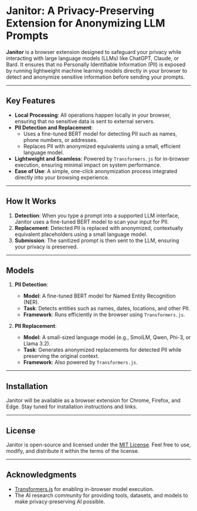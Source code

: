 # Janitor: A Privacy-Preserving Extension for Anonymizing LLM Prompts  

**Janitor** is a browser extension designed to safeguard your privacy while interacting with large language models (LLMs) like ChatGPT, Claude, or Bard. It ensures that no Personally Identifiable Information (PII) is exposed by running lightweight machine learning models directly in your browser to detect and anonymize sensitive information before sending your prompts.  

---

## **Key Features**
- **Local Processing**: All operations happen locally in your browser, ensuring that no sensitive data is sent to external servers.
- **PII Detection and Replacement**:
  - Uses a fine-tuned BERT model for detecting PII such as names, phone numbers, or addresses.
  - Replaces PII with anonymized equivalents using a small, efficient language model.
- **Lightweight and Seamless**: Powered by `Transformers.js` for in-browser execution, ensuring minimal impact on system performance.
- **Ease of Use**: A simple, one-click anonymization process integrated directly into your browsing experience.

---

## **How It Works**
1. **Detection**: When you type a prompt into a supported LLM interface, Janitor uses a fine-tuned BERT model to scan your input for PII.
2. **Replacement**: Detected PII is replaced with anonymized, contextually equivalent placeholders using a small language model.
3. **Submission**: The sanitized prompt is then sent to the LLM, ensuring your privacy is preserved.

---

## **Models**
1. **PII Detection**:
   - **Model**: A fine-tuned BERT model for Named Entity Recognition (NER).
   - **Task**: Detects entities such as names, dates, locations, and other PII.
   - **Framework**: Runs efficiently in the browser using `Transformers.js`.

2. **PII Replacement**:
   - **Model**: A small-sized language model (e.g., SmolLM, Qwen, Phi-3, or Llama 3.2).
   - **Task**: Generates anonymized replacements for detected PII while preserving the original context.
   - **Framework**: Also powered by `Transformers.js`.

---

## **Installation**
Janitor will be available as a browser extension for Chrome, Firefox, and Edge. Stay tuned for installation instructions and links.

---

## **License**
Janitor is open-source and licensed under the [MIT License](LICENSE). Feel free to use, modify, and distribute it within the terms of the license.

---

## **Acknowledgments**
- [Transformers.js](https://github.com/huggingface/transformers.js) for enabling in-browser model execution.
- The AI research community for providing tools, datasets, and models to make privacy-preserving AI possible.

